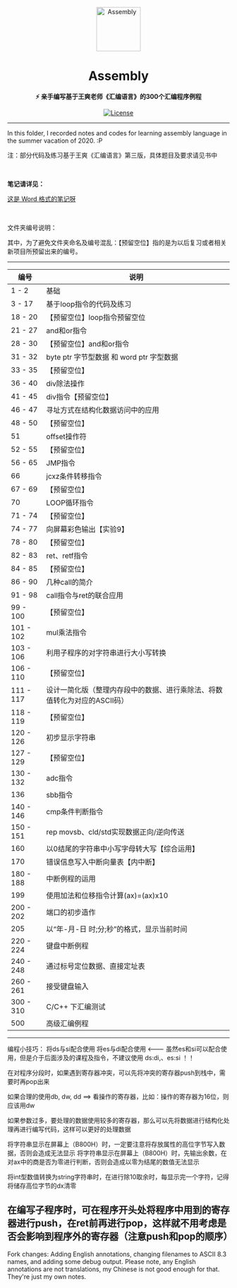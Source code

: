 <p align="center">
 <img width="100px" src="https://github.com/NekoSilverFox/NekoSilverfox/blob/master/icons/silverfox.svg" align="center" alt="Assembly" />
 <h1 align="center">Assembly</h2>
 <p align="center"><b>⚡ 亲手编写基于王爽老师《汇编语言》的300个汇编程序例程</b></p>
</p>

<div align=center>

 [![License](https://img.shields.io/badge/license-Apache%202.0-brightgreen)](LICENSE)

<div align=left>

---

In this folder, I recorded notes and codes for learning assembly language in the summer vacation of 2020. :P

注：部分代码及练习基于王爽《汇编语言》第三版，具体题目及要求请见书中

</br>
 
**笔记请详见：**
 
[这是 Word 格式的笔记呀](https://github.com/NekoSilverFox/Assembly/blob/master/%E3%80%90%E7%AC%94%E8%AE%B0%E3%80%91%E6%B1%87%E7%BC%96%E8%AF%AD%E8%A8%80.docx)
 
</br>
  
文件夹编号说明：

其中，为了避免文件夹命名及编号混乱：【预留空位】指的是为以后复习或者相关新项目所预留出来的编号。

---

| 编号      | 说明                                                         |
| --------- | ------------------------------------------------------------ |
| 1 - 2     | 基础                                                         |
| 3 - 17    | 基于loop指令的代码及练习                                     |
| 18 - 20   | 【预留空位】loop指令预留空位                                 |
| 21 - 27   | and和or指令                                                  |
| 28 - 30   | 【预留空位】and和or指令                                      |
| 31 - 32   | byte ptr 字节型数据 和 word ptr 字型数据                     |
| 33 - 35   | 【预留空位】                                                 |
| 36 - 40   | div除法操作                                                  |
| 41 - 45   | div指令【预留空位】                                          |
| 46 - 47   | 寻址方式在结构化数据访问中的应用                             |
| 48 - 50   | 【预留空位】                                                 |
| 51        | offset操作符                                                 |
| 52 - 55   | 【预留空位】                                                 |
| 56 - 65   | JMP指令                                                      |
| 66        | jcxz条件转移指令                                             |
| 67 - 69   | 【预留空位】                                                 |
| 70        | LOOP循环指令                                                 |
| 71 - 74   | 【预留空位】                                                 |
| 74 - 77   | 向屏幕彩色输出【实验9】                                      |
| 78 - 80   | 【预留空位】                                                 |
| 82 - 83   | ret、retf指令                                                |
| 84 - 85   | 【预留空位】                                                 |
| 86 - 90   | 几种call的简介                                               |
| 91 - 98   | call指令与ret的联合应用                                      |
| 99 - 100  | 【预留空位】                                                 |
| 101 - 102 | mul乘法指令                                                  |
| 103 - 106 | 利用子程序的对字符串进行大小写转换                           |
| 106 - 110 | 【预留空位】                                                 |
| 111 - 117 | 设计一简化版（整理内存段中的数据、进行乘除法、将数值转化为对应的ASCII码） |
| 118 - 119 | 【预留空位】                                                 |
| 120 - 126 | 初步显示字符串                                               |
| 127 - 129 | 【预留空位】                                                 |
| 130 - 132 | adc指令                                                      |
| 136       | sbb指令                                                      |
| 140 - 146 | cmp条件判断指令                                              |
| 150 - 151 | rep movsb、cld/std实现数据正向/逆向传送                      |
| 160       | 以0结尾的字符串中小写字母转大写【综合运用】                  |
| 170       | 错误信息写入中断向量表【内中断】                             |
| 180 - 188 | 中断例程的运用                                               |
| 199       | 使用加法和位移指令计算(ax)=(ax)x10                           |
| 200 - 202 | 端口的初步造作                                               |
| 205       | 以“年-月-日 时;分;秒”的格式，显示当前时间                    |
| 220 - 224 | 键盘中断例程                                                 |
| 240 - 248 | 通过标号定位数据、直接定址表                                 |
| 260 - 261 | 接受键盘输入                                                 |
| 300 - 310 | C/C++ 下汇编测试                                             |
| 500       | 高级汇编例程                                                 |



---

编程小技巧：
将ds与si配合使用
将es与di配合使用	<--- 虽然es和si可以配合使用，但是介于后面涉及的课程及指令，不建议使用 ds:di,、es:si ！！

在对程序分段时，如果遇到寄存器冲突，可以先将冲突的寄存器push到栈中，需要时再pop出来

如果合理的使用db, dw, dd ==> 看操作的寄存器，比如：操作的寄存器为16位，则应该用dw

如果参数过多，要处理的数据使用较多的寄存器，那么可以先将数据进行结构化处理再进行编写代码，这样可以更好的处理数据

将字符串显示在屏幕上（B800H）时，一定要注意将存放属性的高位字节写入数据，否则会造成无法显示
将字符串显示在屏幕上（B800H）时，先输出余数，在对ax中的商是否为零进行判断，否则会造成以零为结尾的数值无法显示

将int型数值转换为string字符串时，在进行除10取余时，每显示完一个字符，记得将储存高位字节的dx清零

在编写子程序时，可在程序开头处将程序中用到的寄存器进行push，在ret前再进行pop，这样就不用考虑是否会影响到程序外的寄存器（注意push和pop的顺序）
---
Fork changes:
Adding English annotations, changing filenames to ASCII 8.3 names, and adding some debug output.
Please note, any English annotations are not translations, my Chinese is not good enough for that. They're just my own notes.
